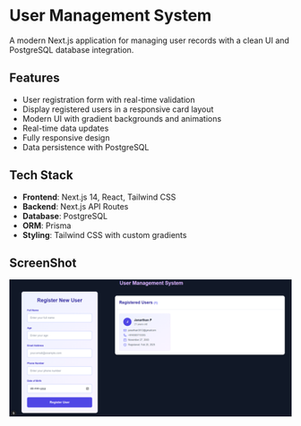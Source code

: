 # User Management System

A modern Next.js application for managing user records with a clean UI and PostgreSQL database integration.

## Features

-  User registration form with real-time validation
-  Display registered users in a responsive card layout
-  Modern UI with gradient backgrounds and animations
-  Real-time data updates
-  Fully responsive design
-  Data persistence with PostgreSQL

## Tech Stack

- **Frontend**: Next.js 14, React, Tailwind CSS
- **Backend**: Next.js API Routes
- **Database**: PostgreSQL
- **ORM**: Prisma
- **Styling**: Tailwind CSS with custom gradients

## ScreenShot
![Next.js Application Sccreenshot](./Screenshot1.png)


